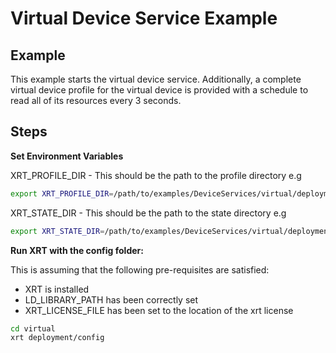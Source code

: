 # Virtual Device Service Example

## Example

This example starts the virtual device service.
Additionally, a complete virtual device profile for the virtual device is provided with a schedule to read all of its resources every 3 seconds.

## Steps

**Set Environment Variables**

XRT_PROFILE_DIR - This should be the path to the profile directory e.g

```bash
export XRT_PROFILE_DIR=/path/to/examples/DeviceServices/virtual/deployment/profiles
```

XRT_STATE_DIR - This should be the path to the state directory e.g

```bash
export XRT_STATE_DIR=/path/to/examples/DeviceServices/virtual/deployment/state
```

**Run XRT with the config folder:**

This is assuming that the following pre-requisites are satisfied:

* XRT is installed
* LD_LIBRARY_PATH has been correctly set
* XRT_LICENSE_FILE has been set to the location of the xrt license 

```bash
cd virtual
xrt deployment/config
```
